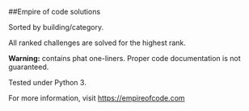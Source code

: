 ##Empire of code solutions

Sorted by building/category.

All ranked challenges are solved for the highest rank.

**Warning:** contains phat one-liners. Proper code documentation is not guaranteed. 

Tested under Python 3.

For more information, visit https://empireofcode.com